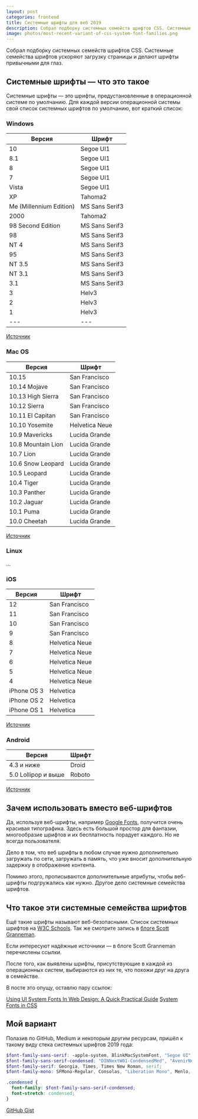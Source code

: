 ```yaml
---
layout: post
categories: frontend
title: Системные шрифты для веб 2019
description: Собрал подборку системных семейств шрифтов CSS. Системные семейства шрифтов ускоряют загрузку страницы и делают шрифты более привычными для глаз.
image: photos/most-recent-variant-of-css-system-font-families.png
---
```


Собрал подборку системных семейств шрифтов CSS. Системные семейства шрифтов ускоряют загрузку страницы и делают шрифты привычными для глаз.

## Системные шрифты &mdash; что это такое

Системные шрифты &mdash; это шрифты, предустановленные в операционной системе по умолчанию. Для каждой версии операционной системы свой список системных шрифтов по умолчанию, вот краткий список:

### Windows

|Версия|Шрифт|
|---|---|
| 10                      | Segoe UI1      |
| 8.1                     | Segoe UI1      |
| 8                       | Segoe UI1      |
| 7                       | Segoe UI1      |
| Vista                   | Segoe UI1      |
| XP                      | Tahoma2        |
| Me (Millennium Edition) | MS Sans Serif3 |
| 2000                    | Tahoma2        |
| 98 Second Edition       | MS Sans Serif3 |
| 98                      | MS Sans Serif3 |
| NT 4                    | MS Sans Serif3 |
| 95                      | MS Sans Serif3 |
| NT 3.5                  | MS Sans Serif3 |
| NT 3.1                  | MS Sans Serif3 |
| 3.1                     | MS Sans Serif3 |
| 3                       | Helv3          |
| 2                       | Helv3          |
| 1                       | Helv3          |
|---|---|

[Источник](https://www.granneman.com/webdev/coding/css/fonts-and-formatting/default-fonts)

### Mac OS

|Версия|Шрифт|
|---|---|
| 10.15              | San Francisco  |
| 10.14 Mojave       | San Francisco  |
| 10.13 High Sierra  | San Francisco  |
| 10.12 Sierra       | San Francisco  |
| 10.11 El Capitan   | San Francisco  |
| 10.10 Yosemite     | Helvetica Neue |
| 10.9 Mavericks     | Lucida Grande  |
| 10.8 Mountain Lion | Lucida Grande  |
| 10.7 Lion          | Lucida Grande  |
| 10.6 Snow Leopard  | Lucida Grande  |
| 10.5 Leopard       | Lucida Grande  |
| 10.4 Tiger         | Lucida Grande  |
| 10.3 Panther       | Lucida Grande  |
| 10.2 Jaguar        | Lucida Grande  |
| 10.1 Puma          | Lucida Grande  |
| 10.0 Cheetah       | Lucida Grande  |

[Источник](https://www.granneman.com/webdev/coding/css/fonts-and-formatting/default-fonts)

### Linux

...

### iOS

|Версия|Шрифт|
|---|---|
| 12          | San Francisco  |
| 11          | San Francisco  |
| 10          | San Francisco  |
| 9           | San Francisco  |
| 8           | Helvetica Neue |
| 7           | Helvetica Neue |
| 6           | Helvetica Neue |
| 5           | Helvetica Neue |
| 4           | Helvetica Neue |
| iPhone OS 3 | Helvetica      |
| iPhone OS 2 | Helvetica      |
| iPhone OS 1 | Helvetica      |

[Источник](https://www.granneman.com/webdev/coding/css/fonts-and-formatting/default-fonts)

### Android

|Версия|Шрифт|
|---|---|
| 4.3 и ниже   | Droid |
| 5.0 Lollipop и выше | Roboto |

[Источник](https://en.wikipedia.org/wiki/Roboto)

## Зачем использовать вместо веб-шрифтов

Да, используя веб-шрифты, например [Google Fonts](https://fonts.google.com/), получится очень красивая типографика. Здесь есть большой простор для фантазии, многообразие шрифтов и их бесплатность порадует каждого. Но не всегда пользователя.

Дело в том, что веб шрифты в любом случае нужно дополнительно загружать по сети, загружать в память, что уже вносит дополнительную задержку в отображение контента.

Помимо этого, прописываются дополнительные атрибуты, чтобы веб-шрифты подгружались как нужно. Другое дело системные семейства шрифтов.

## Что такое эти системные семейства шрифтов

Ещё такие шрифты называют веб-безопасными. Список системных шрифтов на [W3C Schools](https://www.w3schools.com/cssref/css_websafe_fonts.asp). Так же смотрите запись в [блоге Scott Granneman](https://www.granneman.com/webdev/coding/css/fonts-and-formatting/default-fonts).

Если интересуют надёжные источники &mdash; в блоге Scott Granneman перечислены ссылки.

После того, как выявлены шрифты, присутствующие в каждой из операционных систем, выбираются из них те, что похожи друг на друга в семействе.

В посте это опущу, оставлю пару ссылок:

[Using UI System Fonts In Web Design: A Quick Practical Guide](https://www.smashingmagazine.com/2015/11/using-system-ui-fonts-practical-guide/)
[System Fonts in CSS](https://furbo.org/2018/03/28/system-fonts-in-css/)

## Мой вариант

Полазив по GitHub, Medium и некоторым другим ресурсам, пришёл к такому виду стека системных шрифтов 2019 года:

```scss
$font-family-sans-serif: -apple-system, BlinkMacSystemFont, "Segoe UI", "Roboto", "Helvetica Neue", Arial, sans-serif, "Apple Color Emoji", "Segoe UI Emoji", "Segoe UI Symbol";
$font-family-sans-serif-condensed: "DINNextW01-CondensedMed", "AvenirNextCondensed-Bold", "Futura-CondensedExtraBold", HelveticaNeue-CondensedBold, "Ubuntu Condensed", "Liberation Sans Narrow", "Franklin Gothic Demi Cond", "Arial Narrow", "Roboto Condensed", sans-serif-condensed, Arial, "Trebuchet MS", "Lucida Grande", Tahoma, sans-serif;
$font-family-serif: Georgia, Times, Times New Roman, serif;
$font-family-mono: SFMono-Regular, Consolas, "Liberation Mono", Menlo, Courier, monospace;

.condensed {
  font-family: $font-family-sans-serif-condensed;
  font-stretch: condensed;
}
```

[GitHub Gist](https://gist.github.com/fagcinsk/b4a2409a52551a148405a4b65b20b6c5)
